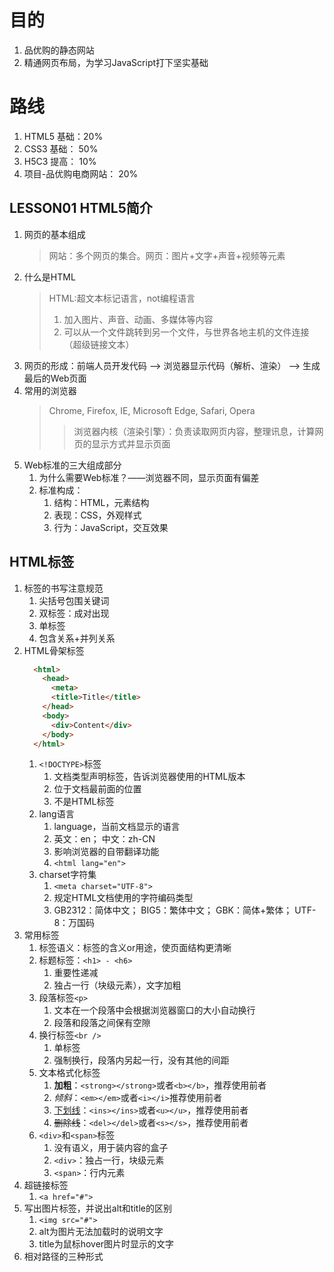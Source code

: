 <!--
 * @Author: East Wind
 * @Date: 2021-07-04 20:28:49
 * @LastEditTime: 2021-07-12 06:36:29
 * @LastEditors: Please set LastEditors
 * @Description: pink的零基础html5+css3
 * @FilePath: \Learning-Summary\2021\html5+css3\summer.md
-->
# 目的
1. 品优购的静态网站
2. 精通网页布局，为学习JavaScript打下坚实基础

# 路线
1. HTML5 基础：20%
2. CSS3 基础： 50%
3. H5C3 提高： 10%
4. 项目-品优购电商网站： 20%

## LESSON01 HTML5简介
1. 网页的基本组成
   > 网站：多个网页的集合。网页：图片+文字+声音+视频等元素
2. 什么是HTML
   > HTML:超文本标记语言，not编程语言
     > 1. 加入图片、声音、动画、多媒体等内容
     > 2. 可以从一个文件跳转到另一个文件，与世界各地主机的文件连接（超级链接文本）
3. 网页的形成：前端人员开发代码 --> 浏览器显示代码（解析、渲染） --> 生成最后的Web页面
4. 常用的浏览器
   > Chrome, Firefox, IE, Microsoft Edge, Safari, Opera
     >> 浏览器内核（渲染引擎）：负责读取网页内容，整理讯息，计算网页的显示方式并显示页面
5. Web标准的三大组成部分
   1. 为什么需要Web标准？——浏览器不同，显示页面有偏差
   2. 标准构成：
      1. 结构：HTML，元素结构
      2. 表现：CSS，外观样式
      3. 行为：JavaScript，交互效果

## HTML标签
1. 标签的书写注意规范
   1. 尖括号包围关键词
   2. 双标签：成对出现
   3. 单标签
   4. 包含关系+并列关系
2. HTML骨架标签
   ```html
     <html>
       <head>
         <meta>
         <title>Title</title>
       </head>
       <body>
         <div>Content</div>
       </body>
     </html>
   ```
   1. `<!DOCTYPE>`标签
      1. 文档类型声明标签，告诉浏览器使用的HTML版本
      2. 位于文档最前面的位置
      3. 不是HTML标签
   2. lang语言
      1. language，当前文档显示的语言
      2. 英文：en； 中文：zh-CN
      3. 影响浏览器的自带翻译功能
      4. `<html lang="en">`
   3. charset字符集
      1. `<meta charset="UTF-8">`
      2. 规定HTML文档使用的字符编码类型
      3. GB2312：简体中文； BIG5：繁体中文； GBK：简体+繁体； UTF-8：万国码
3. 常用标签
   1. 标签语义：标签的含义or用途，使页面结构更清晰
   2. 标题标签：`<h1> - <h6>`
      1. 重要性递减
      2. 独占一行（块级元素），文字加粗
   3. 段落标签`<p>`
      1. 文本在一个段落中会根据浏览器窗口的大小自动换行
      2. 段落和段落之间保有空隙
   4. 换行标签`<br />`
      1. 单标签
      2. 强制换行，段落内另起一行，没有其他的间距
   5. 文本格式化标签
      1. <strong>加粗</strong>：`<strong></strong>`或者`<b></b>`，推荐使用前者
      2. <em>倾斜</em>：`<em></em>`或者`<i></i>`推荐使用前者
      3. <ins>下划线</ins>：`<ins></ins>`或者`<u></u>`，推荐使用前者
      4. <del>删除线</del>：`<del></del>`或者`<s></s>`，推荐使用前者
   6. `<div>`和`<span>`标签
      1. 没有语义，用于装内容的盒子
      2. `<div>`：独占一行，块级元素
      3. `<span>`：行内元素
3. 超链接标签
   1. `<a href="#">`
4. 写出图片标签，并说出alt和title的区别
   1. `<img src="#">`
   2. alt为图片无法加载时的说明文字
   3. title为鼠标hover图片时显示的文字
5. 相对路径的三种形式
